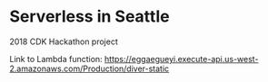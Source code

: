 Serverless in Seattle
=====================

2018 CDK Hackathon project

Link to Lambda function: https://eggaegueyi.execute-api.us-west-2.amazonaws.com/Production/diver-static

